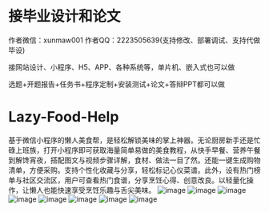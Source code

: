 # 接毕业设计和论文
作者微信：xunmaw001  作者QQ：2223505639(支持修改、部署调试、支持代做毕设)

接网站设计、小程序、H5、APP、各种系统等，单片机、嵌入式也可以做

选题+开题报告+任务书+程序定制+安装测试+论文+答辩PPT都可以做
# Lazy-Food-Help
基于微信小程序的懒人美食帮，是轻松解锁美味的掌上神器。无论厨房新手还是忙碌上班族，打开小程序即可获取海量简单易做的美食教程，从快手早餐、营养午餐到解馋宵夜，搭配图文与视频步骤详解，食材、做法一目了然。还能一键生成购物清单，方便采购。支持个性化收藏与分享，轻松标记心仪菜谱。此外，设有热门榜单与社区交流区，用户可查看热门食谱，分享烹饪心得、创意改良。以轻量化操作，让懒人也能快速享受烹饪乐趣与舌尖美味。 
![image](https://github.com/user-attachments/assets/d47326d5-0bb6-4c14-bad7-ee8c0270d103)
![image](https://github.com/user-attachments/assets/897ef60d-b7f2-49f9-9ab1-f640964520d7)
![image](https://github.com/user-attachments/assets/e39efe18-24d6-4706-966e-6704c5bbf581)
![image](https://github.com/user-attachments/assets/94cf57b5-63fb-430e-8f57-694617d42cc6)
![image](https://github.com/user-attachments/assets/d42c265f-b40f-4626-a20f-23fc87c0daa6)
![image](https://github.com/user-attachments/assets/c1a4ae4f-123b-41a1-b4a0-e336498c53eb)
![image](https://github.com/user-attachments/assets/4d51f858-03c6-4374-a3d8-f6cf80c704c8)
![image](https://github.com/user-attachments/assets/7d34283c-e771-49ef-8abc-fb3dace6fd1b)
